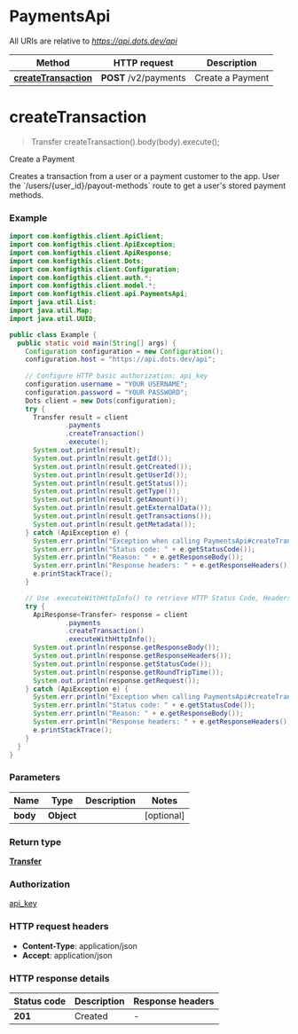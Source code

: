 # PaymentsApi

All URIs are relative to *https://api.dots.dev/api*

| Method | HTTP request | Description |
|------------- | ------------- | -------------|
| [**createTransaction**](PaymentsApi.md#createTransaction) | **POST** /v2/payments | Create a Payment |


<a name="createTransaction"></a>
# **createTransaction**
> Transfer createTransaction().body(body).execute();

Create a Payment

Creates a transaction from a user or a payment customer to the app. User the &#x60;/users/{user_id}/payout-methods&#x60; route to get a user&#39;s stored payment methods.

### Example
```java
import com.konfigthis.client.ApiClient;
import com.konfigthis.client.ApiException;
import com.konfigthis.client.ApiResponse;
import com.konfigthis.client.Dots;
import com.konfigthis.client.Configuration;
import com.konfigthis.client.auth.*;
import com.konfigthis.client.model.*;
import com.konfigthis.client.api.PaymentsApi;
import java.util.List;
import java.util.Map;
import java.util.UUID;

public class Example {
  public static void main(String[] args) {
    Configuration configuration = new Configuration();
    configuration.host = "https://api.dots.dev/api";
    
    // Configure HTTP basic authorization: api_key
    configuration.username = "YOUR USERNAME";
    configuration.password = "YOUR PASSWORD";
    Dots client = new Dots(configuration);
    try {
      Transfer result = client
              .payments
              .createTransaction()
              .execute();
      System.out.println(result);
      System.out.println(result.getId());
      System.out.println(result.getCreated());
      System.out.println(result.getUserId());
      System.out.println(result.getStatus());
      System.out.println(result.getType());
      System.out.println(result.getAmount());
      System.out.println(result.getExternalData());
      System.out.println(result.getTransactions());
      System.out.println(result.getMetadata());
    } catch (ApiException e) {
      System.err.println("Exception when calling PaymentsApi#createTransaction");
      System.err.println("Status code: " + e.getStatusCode());
      System.err.println("Reason: " + e.getResponseBody());
      System.err.println("Response headers: " + e.getResponseHeaders());
      e.printStackTrace();
    }

    // Use .executeWithHttpInfo() to retrieve HTTP Status Code, Headers and Request
    try {
      ApiResponse<Transfer> response = client
              .payments
              .createTransaction()
              .executeWithHttpInfo();
      System.out.println(response.getResponseBody());
      System.out.println(response.getResponseHeaders());
      System.out.println(response.getStatusCode());
      System.out.println(response.getRoundTripTime());
      System.out.println(response.getRequest());
    } catch (ApiException e) {
      System.err.println("Exception when calling PaymentsApi#createTransaction");
      System.err.println("Status code: " + e.getStatusCode());
      System.err.println("Reason: " + e.getResponseBody());
      System.err.println("Response headers: " + e.getResponseHeaders());
      e.printStackTrace();
    }
  }
}

```

### Parameters

| Name | Type | Description  | Notes |
|------------- | ------------- | ------------- | -------------|
| **body** | **Object**|  | [optional] |

### Return type

[**Transfer**](Transfer.md)

### Authorization

[api_key](../README.md#api_key)

### HTTP request headers

 - **Content-Type**: application/json
 - **Accept**: application/json

### HTTP response details
| Status code | Description | Response headers |
|-------------|-------------|------------------|
| **201** | Created |  -  |

